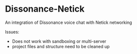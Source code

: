 # Dissonance-Netick
 An integration of Dissonance voice chat with Netick networking

Issues:
- Does not work with sandboxing or multi-server
- project files and structure need to be cleaned up
